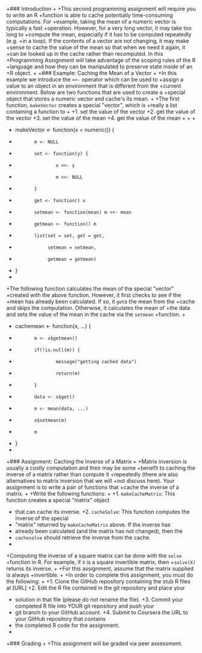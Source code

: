 +### Introduction
 +
 +This second programming assignment will require you to write an R
 +function is able to cache potentially time-consuming computations. For
 +example, taking the mean of a numeric vector is typically a fast
 +operation. However, for a very long vector, it may take too long to
 +compute the mean, especially if it has to be computed repeatedly (e.g.
 +in a loop). If the contents of a vector are not changing, it may make
 +sense to cache the value of the mean so that when we need it again, it
 +can be looked up in the cache rather than recomputed. In this
 +Programming Assignment will take advantage of the scoping rules of the R
 +language and how they can be manipulated to preserve state inside of an
 +R object.
 +
 +### Example: Caching the Mean of a Vector
 +
 +In this example we introduce the `<<-` operator which can be used to
 +assign a value to an object in an environment that is different from the
 +current environment. Below are two functions that are used to create a
 +special object that stores a numeric vector and cache's its mean.
 +
 +The first function, `makeVector` creates a special "vector", which is
 +really a list containing a function to
 +
 +1.  set the value of the vector
 +2.  get the value of the vector
 +3.  set the value of the mean
 +4.  get the value of the mean
 +
 +<!-- -->
 +
 +    makeVector <- function(x = numeric()) {
 +            m <- NULL
 +            set <- function(y) {
 +                    x <<- y
 +                    m <<- NULL
 +            }
 +            get <- function() x
 +            setmean <- function(mean) m <<- mean
 +            getmean <- function() m
 +            list(set = set, get = get,
 +                 setmean = setmean,
 +                 getmean = getmean)
 +    }
 +
 +The following function calculates the mean of the special "vector"
 +created with the above function. However, it first checks to see if the
 +mean has already been calculated. If so, it `get`s the mean from the
 +cache and skips the computation. Otherwise, it calculates the mean of
 +the data and sets the value of the mean in the cache via the `setmean`
 +function.
 +
 +    cachemean <- function(x, ...) {
 +            m <- x$getmean()
 +            if(!is.null(m)) {
 +                    message("getting cached data")
 +                    return(m)
 +            }
 +            data <- x$get()
 +            m <- mean(data, ...)
 +            x$setmean(m)
 +            m
 +    }
 +
 +### Assignment: Caching the Inverse of a Matrix
 +
 +Matrix inversion is usually a costly computation and their may be some
 +benefit to caching the inverse of a matrix rather than compute it
 +repeatedly (there are also alternatives to matrix inversion that we will
 +not discuss here). Your assignment is to write a pair of functions that
 +cache the inverse of a matrix.
 +
 +Write the following functions:
 +
 +1.  `makeCacheMatrix`: This function creates a special "matrix" object
 +    that can cache its inverse.
 +2.  `cacheSolve`: This function computes the inverse of the special
 +    "matrix" returned by `makeCacheMatrix` above. If the inverse has
 +    already been calculated (and the matrix has not changed), then the
 +    `cachesolve` should retrieve the inverse from the cache.
 +
 +Computing the inverse of a square matrix can be done with the `solve`
 +function in R. For example, if `X` is a square invertible matrix, then
 +`solve(X)` returns its inverse.
 +
 +For this assignment, assume that the matrix supplied is always
 +invertible.
 +
 +In order to complete this assignment, you must do the following:
 +
 +1.  Clone the GitHub repository containing the stub R files at [URL]
 +2.  Edit the R file contained in the git repository and place your
 +    solution in that file (please do not rename the file).
 +3.  Commit your completed R file into YOUR git repository and push your
 +    git branch to your GitHub account.
 +4.  Submit to Coursera the URL to your GitHub repository that contains
 +    the completed R code for the assignment.
 +
 +### Grading
 +
 +This assignment will be graded via peer assessment.
